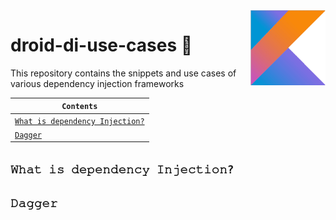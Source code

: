 <img src="https://github.com/devrath/devrath/blob/master/images/kotlin_logo.png" align="right" title="Kotlin Logo" width="120">

# droid-di-use-cases 💉
This repository contains the snippets and use cases of various dependency injection frameworks

<div align="center">
  
| **``Contents``** |
| ------------ |
| [``𝚆𝚑𝚊𝚝 𝚒𝚜 𝚍𝚎𝚙𝚎𝚗𝚍𝚎𝚗𝚌𝚢 𝙸𝚗𝚓𝚎𝚌𝚝𝚒𝚘𝚗?``](https://github.com/devrath/DroidDi/tree/main#%F0%9D%9A%86%F0%9D%9A%91%F0%9D%9A%8A%F0%9D%9A%9D-%F0%9D%9A%92%F0%9D%9A%9C-%F0%9D%9A%8D%F0%9D%9A%8E%F0%9D%9A%99%F0%9D%9A%8E%F0%9D%9A%97%F0%9D%9A%8D%F0%9D%9A%8E%F0%9D%9A%97%F0%9D%9A%8C%F0%9D%9A%A2-%F0%9D%99%B8%F0%9D%9A%97%F0%9D%9A%93%F0%9D%9A%8E%F0%9D%9A%8C%F0%9D%9A%9D%F0%9D%9A%92%F0%9D%9A%98%F0%9D%9A%97) |
| [``𝙳𝚊𝚐𝚐𝚎𝚛``](https://github.com/devrath/DroidDi/tree/main#%F0%9D%99%B3%F0%9D%9A%8A%F0%9D%9A%90%F0%9D%9A%90%F0%9D%9A%8E%F0%9D%9A%9B) |

</div>

## `𝚆𝚑𝚊𝚝 𝚒𝚜 𝚍𝚎𝚙𝚎𝚗𝚍𝚎𝚗𝚌𝚢 𝙸𝚗𝚓𝚎𝚌𝚝𝚒𝚘𝚗?`


## `𝙳𝚊𝚐𝚐𝚎𝚛`
  
